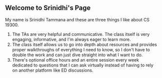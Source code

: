 ## Welcome to Srinidhi's Page

My name is Srinidhi Tammana and these are three things I like about CS 19300.

1. The TAs are very helpful and communicative. The class itself is very engaging, informative, and I'm always eager to learn more.
2. The class itself allows us to go into depth about resources and provides proper walkthroughs of everything I need to know, so I don't have to double the work and can just dive straight into what I want to do.
3. There's optional office hours and an entire session every week dedicated to questions that I can ask virtually instead of having to rely on another platform like ED discussions.



